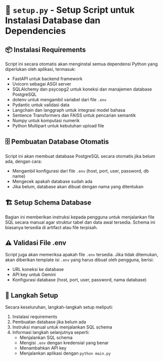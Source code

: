# 📄 `setup.py` - Setup Script untuk Instalasi Database dan Dependencies

## 📦 Instalasi Requirements
Script ini secara otomatis akan menginstal semua dependensi Python yang diperlukan oleh aplikasi, termasuk:
- FastAPI untuk backend framework
- Uvicorn sebagai ASGI server
- SQLAlchemy dan psycopg2 untuk koneksi dan manajemen database PostgreSQL
- dotenv untuk mengambil variabel dari file `.env`
- Pydantic untuk validasi data
- Langchain dan langgraph untuk integrasi model bahasa
- Sentence Transformers dan FAISS untuk pencarian semantik
- Numpy untuk komputasi numerik
- Python Multipart untuk kebutuhan upload file

## 🗄️ Pembuatan Database Otomatis
Script ini akan membuat database PostgreSQL secara otomatis jika belum ada, dengan cara:
- Mengambil konfigurasi dari file `.env` (host, port, user, password, db name)
- Mengecek apakah database sudah ada
- Jika belum, database akan dibuat dengan nama yang ditentukan

## 🏗️ Setup Schema Database
Bagian ini memberikan instruksi kepada pengguna untuk menjalankan file SQL secara manual agar struktur tabel dan data awal tersedia. Schema ini biasanya tersedia di artifact atau file terpisah.

## ⚠️ Validasi File .env
Script juga akan memeriksa apakah file `.env` tersedia. Jika tidak ditemukan, akan diberikan template isi `.env` yang harus dibuat oleh pengguna, berisi:
- URL koneksi ke database
- API key untuk Gemini
- Konfigurasi database (host, port, user, password, nama database)

## 🚀 Langkah Setup
Secara keseluruhan, langkah-langkah setup meliputi:
1. Instalasi requirements
2. Pembuatan database jika belum ada
3. Instruksi manual untuk menjalankan SQL schema
4. Informasi langkah selanjutnya seperti:
   - Menjalankan SQL schema
   - Mengisi `.env` dengan kredensial yang benar
   - Menambahkan API key
   - Menjalankan aplikasi dengan `python main.py`
